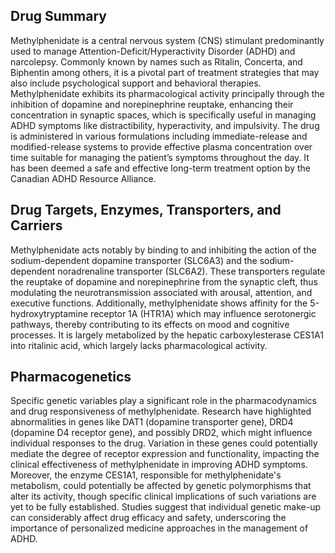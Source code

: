 ## Drug Summary
Methylphenidate is a central nervous system (CNS) stimulant predominantly used to manage Attention-Deficit/Hyperactivity Disorder (ADHD) and narcolepsy. Commonly known by names such as Ritalin, Concerta, and Biphentin among others, it is a pivotal part of treatment strategies that may also include psychological support and behavioral therapies. Methylphenidate exhibits its pharmacological activity principally through the inhibition of dopamine and norepinephrine reuptake, enhancing their concentration in synaptic spaces, which is specifically useful in managing ADHD symptoms like distractibility, hyperactivity, and impulsivity. The drug is administered in various formulations including immediate-release and modified-release systems to provide effective plasma concentration over time suitable for managing the patient’s symptoms throughout the day. It has been deemed a safe and effective long-term treatment option by the Canadian ADHD Resource Alliance.

## Drug Targets, Enzymes, Transporters, and Carriers
Methylphenidate acts notably by binding to and inhibiting the action of the sodium-dependent dopamine transporter (SLC6A3) and the sodium-dependent noradrenaline transporter (SLC6A2). These transporters regulate the reuptake of dopamine and norepinephrine from the synaptic cleft, thus modulating the neurotransmission associated with arousal, attention, and executive functions. Additionally, methylphenidate shows affinity for the 5-hydroxytryptamine receptor 1A (HTR1A) which may influence serotonergic pathways, thereby contributing to its effects on mood and cognitive processes. It is largely metabolized by the hepatic carboxylesterase CES1A1 into ritalinic acid, which largely lacks pharmacological activity.

## Pharmacogenetics
Specific genetic variables play a significant role in the pharmacodynamics and drug responsiveness of methylphenidate. Research have highlighted abnormalities in genes like DAT1 (dopamine transporter gene), DRD4 (dopamine D4 receptor gene), and possibly DRD2, which might influence individual responses to the drug. Variation in these genes could potentially mediate the degree of receptor expression and functionality, impacting the clinical effectiveness of methylphenidate in improving ADHD symptoms. Moreover, the enzyme CES1A1, responsible for methylphenidate's metabolism, could potentially be affected by genetic polymorphisms that alter its activity, though specific clinical implications of such variations are yet to be fully established. Studies suggest that individual genetic make-up can considerably affect drug efficacy and safety, underscoring the importance of personalized medicine approaches in the management of ADHD.